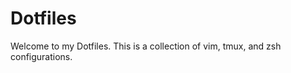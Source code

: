 Dotfiles
========

Welcome to my Dotfiles. This is a collection of vim, tmux, and zsh configurations.